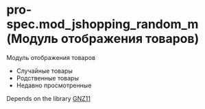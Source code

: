 # pro-spec.mod_jshopping_random_m (Модуль отображения товаров)
Модуль отображения товаров
- Случайные товары
- Родственные товары
- Недавно просмотренные

Depends on the library [GNZ11](https://github.com/gartes/GNZ11)
